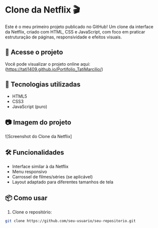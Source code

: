 # Clone da Netflix 🎬

Este é o meu primeiro projeto publicado no GitHub! Um clone da interface da Netflix, criado com HTML, CSS e JavaScript, com foco em praticar estruturação de páginas, responsividade e efeitos visuais.
## 🔗 Acesse o projeto

Você pode visualizar o projeto online aqui: (https://tati1409.github.io/Portifolio_TatiMarcilio/)

## 🚀 Tecnologias utilizadas

- HTML5
- CSS3
- JavaScript (puro)

## 📷 Imagem do projeto

![Screenshot do Clone da Netflix]

## 🛠️ Funcionalidades

- Interface similar à da Netflix
- Menu responsivo
- Carrossel de filmes/séries (se aplicável)
- Layout adaptado para diferentes tamanhos de tela

## 📦 Como usar

1. Clone o repositório:
```bash
git clone https://github.com/seu-usuario/seu-repositorio.git
